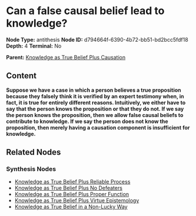 # Can a false causal belief lead to knowledge?

**Node Type:** antithesis
**Node ID:** d794664f-6390-4b72-bb51-bd2bcc5fdf18
**Depth:** 4
**Terminal:** No

**Parent:** [Knowledge as True Belief Plus Causation](knowledge-as-true-belief-plus-causation-synthesis-2e0083aa-0bfd-4836-8842-e13bf5529c89.md)

## Content

**Suppose we have a case in which a person believes a true proposition because they falsely think it is verified by an expert testimony when, in fact, it is true for entirely different reasons. Intuitively, we either have to say that the person knows the proposition or that they do not. If we say the person knows the proposition, then we allow false causal beliefs to contribute to knowledge. If we say the person does not know the proposition, then merely having a causation component is insufficient for knowledge.**

## Related Nodes

### Synthesis Nodes

- [Knowledge as True Belief Plus Reliable Process](knowledge-as-true-belief-plus-reliable-process-synthesis-bdc8d5f7-ff6a-4e25-b2e6-192a2efa90a9.md)
- [Knowledge as True Belief Plus No Defeaters](knowledge-as-true-belief-plus-no-defeaters-synthesis-dc01dd99-8f58-4979-9be2-82d6cf55c484.md)
- [Knowledge as True Belief Plus Proper Function](knowledge-as-true-belief-plus-proper-function-synthesis-577f6832-891f-4f01-96a8-04f243065e97.md)
- [Knowledge as True Belief Plus Virtue Epistemology](knowledge-as-true-belief-plus-virtue-epistemology-synthesis-e12486ab-1de6-4398-81e9-6ae12374c11d.md)
- [Knowledge as True Belief in a Non-Lucky Way](knowledge-as-true-belief-in-a-non-lucky-way-synthesis-c5394ff4-7958-41dd-b53e-c9b82a539f0d.md)

